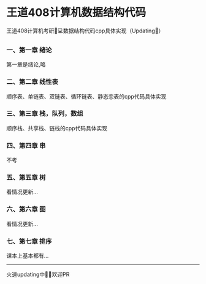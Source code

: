 # 王道408计算机数据结构代码
王道408计算机考研💯💻数据结构代码cpp具体实现（Updating🚀）

### 一、第一章 绪论

第一章是绪论,略

### 二、第二章 线性表

顺序表、单链表、双链表、循环链表、静态恋表的cpp代码具体实现

### 三、第三章 栈，队列，数组

顺序栈、共享栈、链栈的cpp代码具体实现

### 四、第四章 串

不考

### 五、第五章 树

看情况更新...

### 六、第六章 图

看情况更新...

### 七、第七章 排序

课本上基本都有...

---

火速updating中🚀🚀欢迎PR
